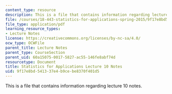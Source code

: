 ```yaml
---
content_type: resource
description: This is a file that contains information regarding lecture 10 notes.
file: /courses/18-443-statistics-for-applications-spring-2015/9f17e8bd541337e4b9cebe8370f401d5_MIT18_443S15_LEC10.pdf
file_type: application/pdf
learning_resource_types:
- Lecture Notes
license: https://creativecommons.org/licenses/by-nc-sa/4.0/
ocw_type: OCWFile
parent_title: Lecture Notes
parent_type: CourseSection
parent_uid: 60a15075-0017-5827-ac55-146fe8abf74d
resourcetype: Document
title: Statistics for Applications Lecture 10 Notes
uid: 9f17e8bd-5413-37e4-b9ce-be8370f401d5
---
```

This is a file that contains information regarding lecture 10 notes.